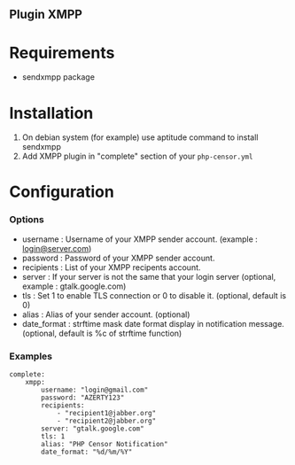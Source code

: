 Plugin XMPP
-----------

Requirements
============

- sendxmpp package 

Installation
============

1. On debian system (for example) use aptitude command to install sendxmpp 
2. Add XMPP plugin in "complete" section of your `php-censor.yml`

Configuration
=============

### Options

- username : Username of your XMPP sender account. (example : login@server.com)
- password : Password of your XMPP sender account.
- recipients : List of your XMPP recipents account.
- server : If your server is not the same that your login server (optional, example : gtalk.google.com)
- tls : Set 1 to enable TLS connection or 0 to disable it. (optional, default is 0)
- alias : Alias of your sender account. (optional)
- date_format : strftime mask date format display in notification message. (optional, default is %c of strftime function)

### Examples

```
complete:
    xmpp:
        username: "login@gmail.com"
        password: "AZERTY123"
        recipients:
            - "recipient1@jabber.org"
            - "recipient2@jabber.org"    
        server: "gtalk.google.com"
        tls: 1
        alias: "PHP Censor Notification"
        date_format: "%d/%m/%Y"
```
